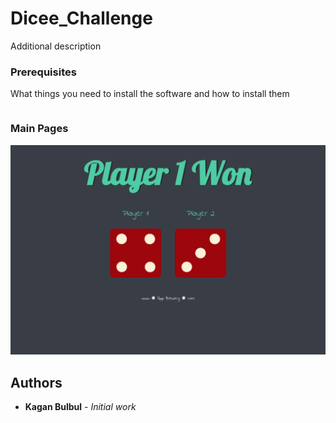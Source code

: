 # Dicee_Challenge
Additional description


### Prerequisites

What things you need to install the software and how to install them

```

```

### Main Pages

![1.png](https://github.com/Kaganbulbul/Dicee_Challenge/blob/main/app.png?raw=true)


## Authors

* **Kagan Bulbul** - *Initial work*
